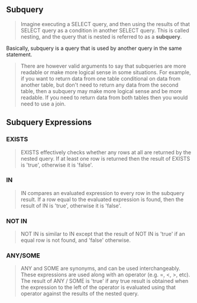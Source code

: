 ## Subquery

> Imagine executing a SELECT query, and then using the results of that SELECT query as a condition in another SELECT query. This is called nesting, and the query that is nested is referred to as a __subquery__.

Basically, subquery is a query that is used by another query in the same statement.

> There are however valid arguments to say that subqueries are more readable or make more logical sense in some situations. For example, if you want to return data from one table conditional on data from another table, but don't need to return any data from the second table, then a subquery may make more logical sense and be more readable. If you need to return data from both tables then you would need to use a join.

## Subquery Expressions

### EXISTS

> EXISTS effectively checks whether any rows at all are returned by the nested query. If at least one row is returned then the result of EXISTS is 'true', otherwise it is 'false'.

### IN

> IN compares an evaluated expression to every row in the subquery result. If a row equal to the evaluated expression is found, then the result of IN is 'true', otherwise it is 'false'.

### NOT IN

> NOT IN is similar to IN except that the result of NOT IN is 'true' if an equal row is not found, and 'false' otherwise.

### ANY/SOME

> ANY and SOME are synonyms, and can be used interchangeably. These expressions are used along with an operator (e.g. =, <, >, etc). The result of ANY / SOME is 'true' if any true result is obtained when the expression to the left of the operator is evaluated using that operator against the results of the nested query.